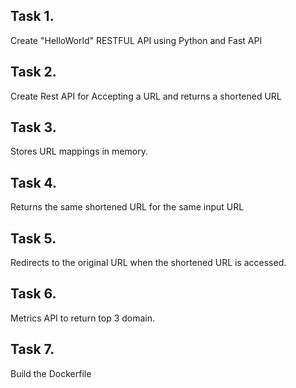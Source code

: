 ## Task 1. 
Create "HelloWorld" RESTFUL API using Python and Fast API

## Task 2. 
Create Rest API for Accepting a URL and returns a shortened URL

## Task 3. 
Stores URL mappings in memory.

## Task 4. 
Returns the same shortened URL for the same input URL

## Task 5.  
Redirects to the original URL when the shortened URL is accessed.

## Task 6. 
Metrics API to return top 3 domain.

## Task 7.
Build the Dockerfile
